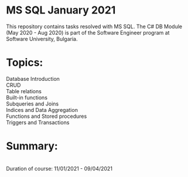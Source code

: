 # MS SQL January 2021
This repository contains tasks resolved with MS SQL. The C# DB Module (May 2020 - Aug 2020) is part of the Software Engineer program at Software University, Bulgaria.

# Topics:
Database Introduction<br/>
CRUD<br/>
Table relations<br/>
Built-in functions<br/>
Subqueries and Joins<br/>
Indices and Data Aggregation<br/>
Functions and Stored procedures<br/>
Triggers and Transactions<br/>

# Summary:<br/>
<br/>
Duration of course: 11/01/2021 - 09/04/2021<br/>
<br/>
